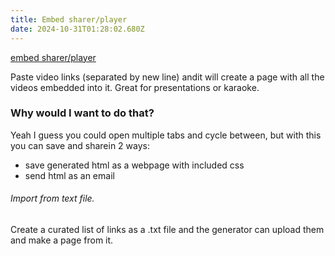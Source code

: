 ```yaml
---
title: Embed sharer/player
date: 2024-10-31T01:28:02.680Z
---
```

[embed sharer/player](https://bweew.github.io/site2/10/embedsharer.html)

Paste video links (separated by new line) andit will create a page with all the videos embedded into it. Great for presentations or karaoke.

### Why would I want to do that?

Yeah I guess you could open multiple tabs and cycle between, but with this you can save and sharein 2 ways:

* save generated html as a webpage with included css
* send html as an email  



###### Import from text file.

Create a curated list of links as a .txt file and the generator can upload them and make a page from it.